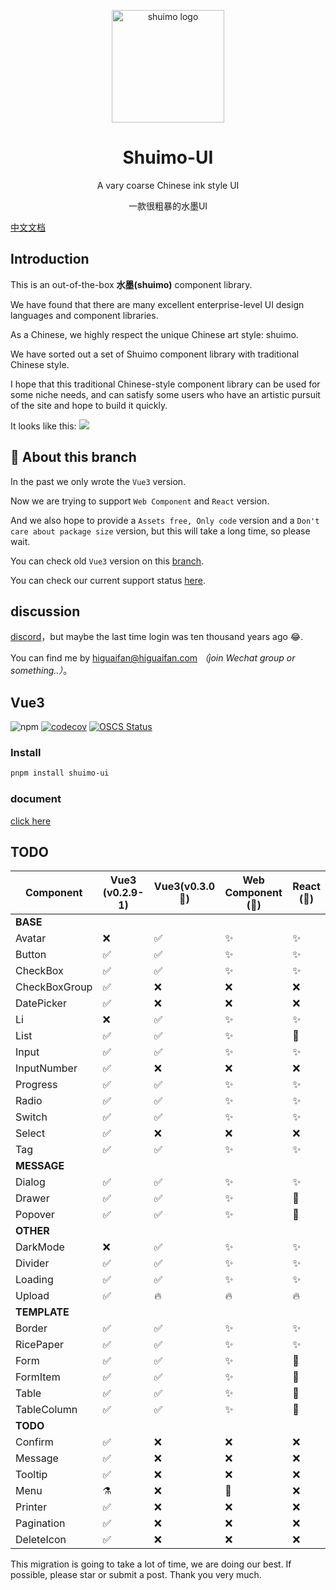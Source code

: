 <p align="center">
  <a href="https://shuimo.janghood.com" target="_blank" rel="noopener noreferrer">
    <img width="180" src="https://raw.githubusercontent.com/janghood/shuimo-ui/main/assets/icons/logo.svg" 
        alt="shuimo logo">
  </a>
</p>
<h1 align="center">Shuimo-UI</h1>

<p align="center">A vary coarse Chinese ink style UI</p>
<p align="center">一款很粗暴的水墨UI</p>

[中文文档](https://github.com/janghood/shuimo-ui/blob/main/assets/README/README.zh.md)

## Introduction

This is an out-of-the-box **水墨(shuimo)** component library.

We have found that there are many excellent enterprise-level UI design languages and component libraries.

As a Chinese, we highly respect the unique Chinese art style: shuimo.

We have sorted out a set of Shuimo component library with traditional Chinese style.

I hope that this traditional Chinese-style component library can be used for some niche needs, and can satisfy some
users who have an artistic pursuit of the site and hope to build it quickly.

It looks like this:
<img src="https://github.com/janghood/shuimo-ui/blob/main/assets/img/example.png?raw=true">

## 🚧 About this branch

In the past we only wrote the `Vue3` version.

Now we are trying to support `Web Component` and `React` version.

And we also hope to provide a `Assets free, Only code` version and a `Don't care about package size` version,
but this will take a long time, so please wait.

You can check old `Vue3` version on this [branch](https://github.com/janghood/shuimo-ui/tree/vue).

You can check our current support status [here](https://github.com/janghood/shuimo-ui/tree/main#TODO).

## discussion

[discord](https://discord.gg/xy3BenWvYj)，but maybe the last time login was ten thousand years ago 😂.

You can find me by <a href="mailto:higuaifan@higuaifan.com">higuaifan@higuaifan.com</a>  _（join Wechat group or something..）_。

## Vue3

![npm](https://img.shields.io/npm/v/shuimo-ui?color=%23c50315&style=flat-square)
[![codecov](https://codecov.io/gh/janghood/shuimo-ui/branch/master/graph/badge.svg?token=JYTSFCTMZD)](https://codecov.io/gh/janghood/shuimo-ui)
[![OSCS Status](https://www.oscs1024.com/platform/badge/janghood/shuimo-ui.svg?size=small)](https://www.oscs1024.com/project/janghood/shuimo-ui?ref=badge_small)

### Install

```bash
pnpm install shuimo-ui
```

### document

[click here](https://shuimo.janghood.com)

## TODO

| Component     | Vue3 (v0.2.9-1) | Vue3(v0.3.0 🚧) | Web Component (🚧) | React (🚧) |
|---------------|-----------------|-----------------|--------------------|------------|
| **BASE**      |                 |                 |                    |            |
| Avatar        | ❌               | ✅               | ✨                  | ✨          |
| Button        | ✅               | ✅               | ✨                  | ✨          |
| CheckBox      | ✅               | ✅               | ✨                  | ✨          |
| CheckBoxGroup | ✅               | ❌               | ❌                  | ❌          |
| DatePicker    | ✅               | ❌               | ❌                  | ❌          |
| Li            | ❌               | ✅               | ✨                  | ✨          |
| List          | ✅               | ✅               | ✨                  | 🚧         |
| Input         | ✅               | ✅               | ✨                  | ✨          |
| InputNumber   | ✅               | ❌               | ❌                  | ❌          |
| Progress      | ✅               | ✅               | ✨                  | ✨          |
| Radio         | ✅               | ✅               | ✨                  | ✨          |
| Switch        | ✅               | ✅               | ✨                  | ✨          |
| Select        | ✅               | ❌               | ❌                  | ❌          |
| Tag           | ✅               | ✅               | ✨                  | ✨          |
| **MESSAGE**   |                 |                 |                    |            |
| Dialog        | ✅               | ✅               | ✨                  | ✨          |
| Drawer        | ✅               | ✅               | ✨                  | 🚧         |
| Popover       | ✅               | ✅               | ✨                  | 🚧         |
| **OTHER**     |                 |                 |                    |            |
| DarkMode      | ❌               | ✅               | ✨                  | ✨          |
| Divider       | ✅               | ✅               | ✨                  | ✨          |
| Loading       | ✅               | ✅               | ✨                  | ✨          |
| Upload        | ✅               | 🔥              | 🔥                 | 🔥         |
| **TEMPLATE**  |                 |                 |                    |            |
| Border        | ✅               | ✅               | ✨                  | ✨          |
| RicePaper     | ✅               | ✅               | ✨                  | ✨          |
| Form          | ✅               | ✅               | ✨                  | 🚧         |
| FormItem      | ✅               | ✅               | ✨                  | 🚧         |
| Table         | ✅               | ✅               | ✨                  | 🚧         |
| TableColumn   | ✅               | ✅               | ✨                  | 🚧         |
| **TODO**      |                 |                 |                    |            |
| Confirm       | ✅               | ❌               | ❌                  | ❌          |
| Message       | ✅               | ❌               | ❌                  | ❌          |
| Tooltip       | ✅               | ❌               | ❌                  | ❌          |
| Menu          | ⚗️              | ❌               | 🚧️                | ❌          |
| Printer       | ✅               | ❌               | ❌                  | ❌          |
| Pagination    | ✅               | ❌               | ❌                  | ❌          |
| DeleteIcon    | ✅               | ❌               | ❌                  | ❌          |

This migration is going to take a lot of time, we are doing our best. If possible, please star or submit a post. Thank you very much.
